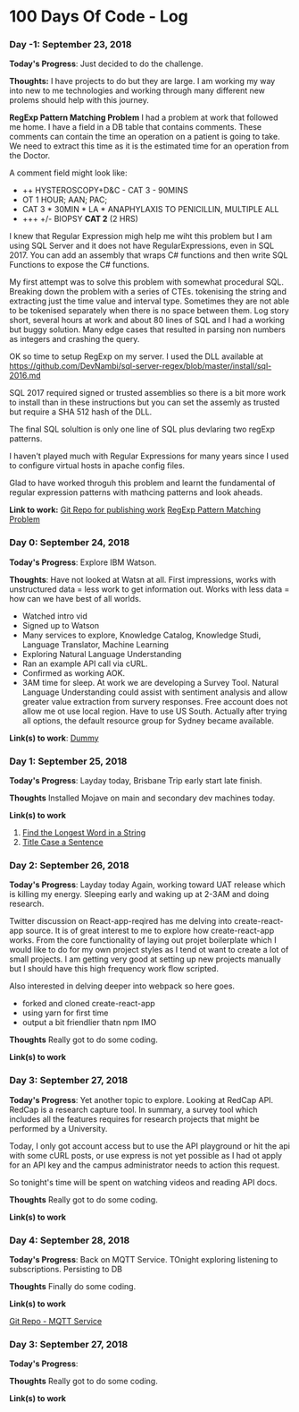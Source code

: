 # 100 Days Of Code - Log

### Day -1: September 23, 2018 

**Today's Progress**: Just decided to do the challenge.

**Thoughts:** I have projects to do but they are large. I am working my way into new to me technologies 
and working through many different new prolems should help with this journey.

**RegExp Pattern Matching Problem**
I had a problem at work that followed me home. I have a field in a DB table that contains comments. These comments can contain the time an operation on a patient is going to take. We need to extract this time as it is the estimated time for an operation from the Doctor.

A comment field might look like:
- ++ HYSTEROSCOPY+D&C - CAT 3 - 90MINS
- OT 1 HOUR; AAN; PAC;
- CAT 3 * 30MIN * LA * ANAPHYLAXIS TO PENICILLIN, MULTIPLE ALL
- +++ +/- BIOPSY **CAT 2** (2 HRS)

I knew that Regular Expression migh help me wiht this problem but I am using SQL Server and it does not have RegularExpressions, even in SQL 2017. You can add an assembly that wraps C# functions and then write SQL Functions to expose the C# functions.

My first attempt was to solve this problem with somewhat procedural SQL. Breaking down the problem with a series of CTEs. tokenising the string and extracting just the time value and interval type. Sometimes they are not able to be tokenised separately when there is no space between them. Log story short, several hours at work and about 80 lines of SQL and I had a working but buggy solution. Many edge cases that resulted in parsing non numbers as integers and crashing the query.

OK so time to setup RegExp on my server. I used the DLL available at https://github.com/DevNambi/sql-server-regex/blob/master/install/sql-2016.md

SQL 2017 required signed or trusted assemblies so there is a bit more work to install than in these instructions but you can set the assemly as trusted but require a SHA 512 hash of the DLL.

The final SQL solultion is only one line of SQL plus devlaring two regExp patterns.

I haven't played much with Regular Expressions for many years since I used to configure virtual hosts in apache config files.

Glad to have worked throguh this problem and learnt the fundamental of regular expression patterns with mathcing patterns and look aheads.


**Link to work:** 
[Git Repo for publishing work](https://github.com/ge-hall/100DaysOfCode/new/master)
[RegExp Pattern Matching Problem](https://github.com/ge-hall/100DaysOfCode/tree/master/RegExp)


### Day 0: September 24, 2018


**Today's Progress**: Explore IBM Watson.

**Thoughts**: Have not looked at Watsn at all. First impressions, works with unstructured data = less work to get information out. Works with less data = how can we have best of all worlds.
* Watched intro vid
* Signed up to Watson
* Many services to explore, Knowledge Catalog, Knowledge Studi, Language Translator, Machine Learning
* Exploring Natural Language Understanding
* Ran an example API call via cURL. 
* Confirmed as working AOK. 
* 3AM time for sleep.
At work we are developing a Survey Tool. Natural Language Understanding could assist with sentiment analysis and allow greater value extraction from survery responses.
Free account does not allow me ot use local region. Have to use US South. Actually after trying all options, the default resource group for Sydney became available.

**Link(s) to work**: [Dummy](http://www.example.com)


### Day 1: September 25, 2018


**Today's Progress**: Layday today, Brisbane Trip early start late finish.

**Thoughts**  Installed Mojave on main and secondary dev machines today.

**Link(s) to work**
1. [Find the Longest Word in a String](https://www.freecodecamp.com/challenges/find-the-longest-word-in-a-string)
2. [Title Case a Sentence](https://www.freecodecamp.com/challenges/title-case-a-sentence)

### Day 2: September 26, 2018


**Today's Progress**: Layday today Again, working toward UAT release which is killing my energy. Sleeping early and waking up at 2-3AM and doing research.

Twitter discussion on React-app-reqired has me delving into create-react-app source. It is of great interest to me to explore how create-react-app works. From the core functionality of laying out projet boilerplate which I would like to do for my own project styles as I tend ot want to create a lot of small projects. I am getting very good at setting up new projects manually but I should have this high frequency work flow scripted.

Also interested in delving deeper into webpack so here goes.

* forked and cloned create-react-app
* using yarn for first time
* output a bit friendlier thatn npm IMO


**Thoughts**  Really got to do some coding.

**Link(s) to work**

### Day 3: September 27, 2018


**Today's Progress**: Yet another topic to explore. Looking at RedCap API. RedCap is a research capture tool. In summary, a survey tool which includes all the features requires for research projects that might be performed by a University.

Today, I only got account access but to use the API playground or hit the api with some cURL posts, or use express is not yet possible as I had ot apply for an API key and the campus administrator needs to action this request.

So tonight's time will be spent on watching videos and reading API docs.


**Thoughts**  Really got to do some coding.

**Link(s) to work**


### Day 4: September 28, 2018

**Today's Progress**: 
Back on MQTT Service. TOnight exploring listening to subscriptions. Persisting to DB

**Thoughts**  Finally do some coding.

**Link(s) to work**

[Git Repo - MQTT Service](https://github.com/ge-hall/mqtt-service)

### Day 3: September 27, 2018

**Today's Progress**: 

**Thoughts**  Really got to do some coding.

**Link(s) to work**